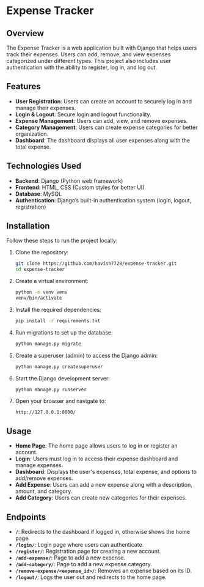 # Expense Tracker

## Overview

The Expense Tracker is a web application built with Django that helps users track their expenses. Users can add, remove, and view expenses categorized under different types. This project also includes user authentication with the ability to register, log in, and log out.

## Features

- **User Registration**: Users can create an account to securely log in and manage their expenses.
- **Login & Logout**: Secure login and logout functionality.
- **Expense Management**: Users can add, view, and remove expenses.
- **Category Management**: Users can create expense categories for better organization.
- **Dashboard**: The dashboard displays all user expenses along with the total expense.

## Technologies Used

- **Backend**: Django (Python web framework)
- **Frontend**: HTML, CSS (Custom styles for better UI)
- **Database**: MySQL
- **Authentication**: Django’s built-in authentication system (login, logout, registration)

## Installation

Follow these steps to run the project locally:

1. Clone the repository:

   ```bash
   git clone https://github.com/havish7728/expense-tracker.git
   cd expense-tracker
   ```

2. Create a virtual environment:

   ```bash
   python -m venv venv
   venv/bin/activate
   ```

3. Install the required dependencies:

   ```bash
   pip install -r requirements.txt
   ```

4. Run migrations to set up the database:

   ```bash
   python manage.py migrate
   ```

5. Create a superuser (admin) to access the Django admin:

   ```bash
   python manage.py createsuperuser
   ```

6. Start the Django development server:

   ```bash
   python manage.py runserver
   ```

7. Open your browser and navigate to:

   ```
   http://127.0.0.1:8000/
   ```

## Usage

- **Home Page**: The home page allows users to log in or register an account.
- **Login**: Users must log in to access their expense dashboard and manage expenses.
- **Dashboard**: Displays the user's expenses, total expense, and options to add/remove expenses.
- **Add Expense**: Users can add a new expense along with a description, amount, and category.
- **Add Category**: Users can create new categories for their expenses.

## Endpoints

- **`/`**: Redirects to the dashboard if logged in, otherwise shows the home page.
- **`/login/`**: Login page where users can authenticate.
- **`/register/`**: Registration page for creating a new account.
- **`/add-expense/`**: Page to add a new expense.
- **`/add-category/`**: Page to add a new expense category.
- **`/remove-expense/<expense_id>/`**: Removes an expense based on its ID.
- **`/logout/`**: Logs the user out and redirects to the home page.
